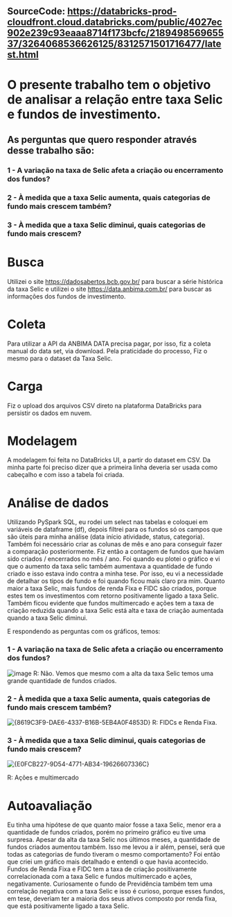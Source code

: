 ## SourceCode: https://databricks-prod-cloudfront.cloud.databricks.com/public/4027ec902e239c93eaaa8714f173bcfc/218949856965537/3264068536626125/8312571501716477/latest.html

# O presente trabalho tem o objetivo de analisar a relação entre taxa Selic e fundos de investimento.

## As perguntas que quero responder através desse trabalho são:

### 1 - A variação na taxa de Selic afeta a criação ou encerramento dos fundos?

### 2 - À medida que a taxa Selic aumenta, quais categorias de fundo mais crescem também?

### 3 - À medida que a taxa Selic diminui, quais categorias de fundo mais crescem?

# Busca
Utilizei o site https://dadosabertos.bcb.gov.br/ para buscar a série histórica da taxa Selic e utilizei o site https://data.anbima.com.br/ para buscar as informações dos fundos de investimento.

# Coleta
Para utilizar a API da ANBIMA DATA precisa pagar, por isso, fiz a coleta manual do data set, via download. Pela praticidade do processo, Fiz o mesmo para o dataset da Taxa Selic. 

# Carga
Fiz o upload dos arquivos CSV direto na plataforma DataBricks para persistir os dados em nuvem.

# Modelagem
A modelagem foi feita no DataBricks UI, a partir do dataset em CSV. Da minha parte foi preciso dizer que a primeira linha deveria ser usada como cabeçalho e com isso a tabela foi criada. 

# Análise de dados
Utilizando PySpark SQL, eu rodei um select nas tabelas e coloquei em variáveis de dataframe (df), depois filtrei para os fundos só os campos que são úteis para minha análise (data início atividade, status, categoria). Também foi necessário criar as colunas de mês e ano para conseguir fazer a comparação posteriormente. Fiz então a contagem de fundos que haviam sido criados / encerrados no mês / ano. Foi quando eu plotei o gráfico e vi que o aumento da taxa selic também aumentava a quantidade de fundo criado e isso estava indo contra a minha tese.
Por isso, eu vi a necessidade de detalhar os tipos de fundo e foi quando ficou mais claro pra mim. Quanto maior a taxa Selic, mais fundos de renda Fixa e FIDC são criados, porque estes tem os investimentos com retorno positivamente ligado a taxa Selic. Também ficou evidente que fundos multimercado e ações tem a taxa de criação reduzida quando a taxa Selic está alta e taxa de criação aumentada quando a taxa Selic diminui. 

E respondendo as perguntas com os gráficos, temos:
### 1 - A variação na taxa de Selic afeta a criação ou encerramento dos fundos?
![image](https://github.com/user-attachments/assets/50f1e590-1ebe-4cdf-8037-5c0a8b8c0c84)
R: Não. Vemos que mesmo com a alta da taxa Selic temos uma grande quantidade de fundos criados.

### 2 - À medida que a taxa Selic aumenta, quais categorias de fundo mais crescem também?
![{8619C3F9-DAE6-4337-B16B-5EB4A0F4853D}](https://github.com/user-attachments/assets/764f6095-8cae-4aec-9ef9-17702305e7cd)
R: FIDCs e Renda Fixa.

### 3 - À medida que a taxa Selic diminui, quais categorias de fundo mais crescem?
![{E0FCB227-9D54-4771-AB34-19626607336C}](https://github.com/user-attachments/assets/54f395ec-c343-4023-bd2c-dd11c05bab40)

R: Ações e multimercado

# Autoavaliação
Eu tinha uma hipótese de que quanto maior fosse a taxa Selic, menor era a quantidade de fundos criados, porém no primeiro gráfico eu tive uma surpresa. Apesar da alta da taxa Selic nos últimos meses, a quantidade de fundos criados aumentou também. Isso me levou a ir além, pensei, será que todas as categorias de fundo tiveram o mesmo comportamento? Foi então que criei um gráfico mais detalhado e entendi o que havia acontecido. Fundos de Renda Fixa e FIDC tem a taxa de criação positivamente correlacionada com a taxa Selic e fundos multimercado e ações, negativamente. Curiosamente o fundo de Previdência também tem uma correlação negativa com a taxa Selic e isso é curioso, porque esses fundos, em tese, deveriam ter a maioria dos seus ativos composto por renda fixa, que está positivamente ligado a taxa Selic.

